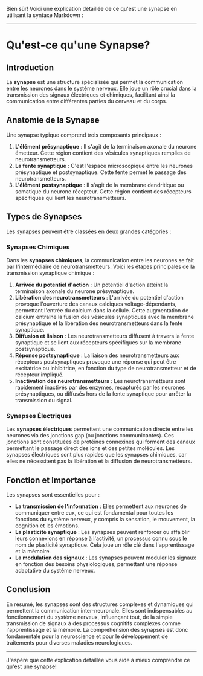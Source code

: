 Bien sûr! Voici une explication détaillée de ce qu'est une synapse en utilisant la syntaxe Markdown :

---

# Qu'est-ce qu'une Synapse?

## Introduction

La **synapse** est une structure spécialisée qui permet la communication entre les neurones dans le système nerveux. Elle joue un rôle crucial dans la transmission des signaux électriques et chimiques, facilitant ainsi la communication entre différentes parties du cerveau et du corps.

## Anatomie de la Synapse

Une synapse typique comprend trois composants principaux :

1. **L'élément présynaptique** : Il s'agit de la terminaison axonale du neurone émetteur. Cette région contient des vésicules synaptiques remplies de neurotransmetteurs.
2. **La fente synaptique** : C'est l'espace microscopique entre les neurones présynaptique et postsynaptique. Cette fente permet le passage des neurotransmetteurs.
3. **L'élément postsynaptique** : Il s'agit de la membrane dendritique ou somatique du neurone récepteur. Cette région contient des récepteurs spécifiques qui lient les neurotransmetteurs.

## Types de Synapses

Les synapses peuvent être classées en deux grandes catégories :

### Synapses Chimiques

Dans les **synapses chimiques**, la communication entre les neurones se fait par l'intermédiaire de neurotransmetteurs. Voici les étapes principales de la transmission synaptique chimique :

1. **Arrivée du potentiel d'action** : Un potentiel d'action atteint la terminaison axonale du neurone présynaptique.
2. **Libération des neurotransmetteurs** : L'arrivée du potentiel d'action provoque l'ouverture des canaux calciques voltage-dépendants, permettant l'entrée du calcium dans la cellule. Cette augmentation de calcium entraîne la fusion des vésicules synaptiques avec la membrane présynaptique et la libération des neurotransmetteurs dans la fente synaptique.
3. **Diffusion et liaison** : Les neurotransmetteurs diffusent à travers la fente synaptique et se lient aux récepteurs spécifiques sur la membrane postsynaptique.
4. **Réponse postsynaptique** : La liaison des neurotransmetteurs aux récepteurs postsynaptiques provoque une réponse qui peut être excitatrice ou inhibitrice, en fonction du type de neurotransmetteur et de récepteur impliqué.
5. **Inactivation des neurotransmetteurs** : Les neurotransmetteurs sont rapidement inactivés par des enzymes, recapturés par les neurones présynaptiques, ou diffusés hors de la fente synaptique pour arrêter la transmission du signal.

### Synapses Électriques

Les **synapses électriques** permettent une communication directe entre les neurones via des jonctions gap (ou jonctions communicantes). Ces jonctions sont constituées de protéines connexines qui forment des canaux permettant le passage direct des ions et des petites molécules. Les synapses électriques sont plus rapides que les synapses chimiques, car elles ne nécessitent pas la libération et la diffusion de neurotransmetteurs.

## Fonction et Importance

Les synapses sont essentielles pour :

- **La transmission de l'information** : Elles permettent aux neurones de communiquer entre eux, ce qui est fondamental pour toutes les fonctions du système nerveux, y compris la sensation, le mouvement, la cognition et les émotions.
- **La plasticité synaptique** : Les synapses peuvent renforcer ou affaiblir leurs connexions en réponse à l'activité, un processus connu sous le nom de plasticité synaptique. Cela joue un rôle clé dans l'apprentissage et la mémoire.
- **La modulation des signaux** : Les synapses peuvent moduler les signaux en fonction des besoins physiologiques, permettant une réponse adaptative du système nerveux.

## Conclusion

En résumé, les synapses sont des structures complexes et dynamiques qui permettent la communication inter-neuronale. Elles sont indispensables au fonctionnement du système nerveux, influençant tout, de la simple transmission de signaux à des processus cognitifs complexes comme l'apprentissage et la mémoire. La compréhension des synapses est donc fondamentale pour la neuroscience et pour le développement de traitements pour diverses maladies neurologiques.

---

J'espère que cette explication détaillée vous aide à mieux comprendre ce qu'est une synapse!